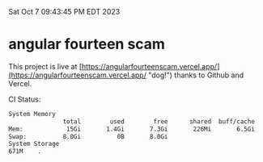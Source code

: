 Sat Oct  7 09:43:45 PM EDT 2023

# angular fourteen scam


This project is live at [https://angularfourteenscam.vercel.app/](https://angularfourteenscam.vercel.app/ "dog!") thanks to Github and Vercel.

CI Status: 

```bash
System Memory
               total        used        free      shared  buff/cache   available
Mem:            15Gi       1.4Gi       7.3Gi       226Mi       6.5Gi        13Gi
Swap:          8.0Gi          0B       8.0Gi
System Storage
671M	.
```
